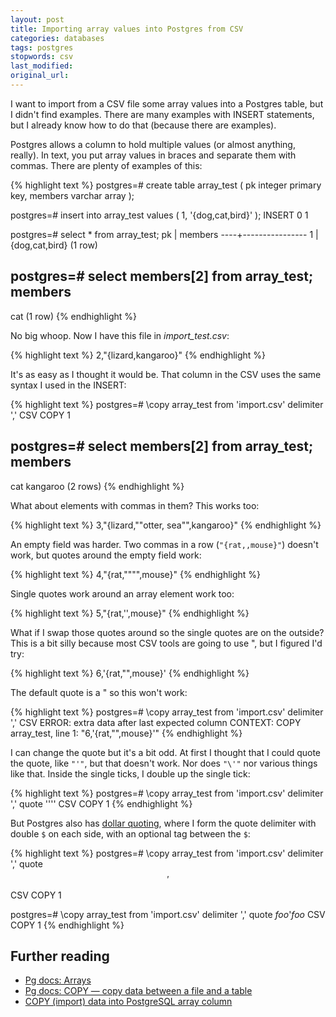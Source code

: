 ```yaml
---
layout: post
title: Importing array values into Postgres from CSV
categories: databases
tags: postgres
stopwords: csv
last_modified:
original_url:
---
```


I want to import from a CSV file some array values into a Postgres table, but I didn't find examples. There are many examples with INSERT statements, but I already know how to do that (because there are examples).

<!--more-->

Postgres allows a column to hold multiple values (or almost anything, really). In text, you put array values in braces and separate them with commas. There are plenty of examples of this:

{% highlight text %}
postgres=# create table array_test ( pk integer primary key, members varchar array );

postgres=# insert into array_test values ( 1, '{dog,cat,bird}' );
INSERT 0 1

postgres=# select * from array_test;
 pk |    members
----+----------------
  1 | {dog,cat,bird}
(1 row)

postgres=# select members[2] from array_test;
 members
---------
 cat
(1 row)
{% endhighlight %}

No big whoop. Now I have this file in *import_test.csv*:

{% highlight text %}
2,"{lizard,kangaroo}"
{% endhighlight %}

It's as easy as I thought it would be. That column in the CSV uses the same syntax I used in the INSERT:

{% highlight text %}
postgres=# \copy array_test from 'import.csv' delimiter ',' CSV
COPY 1

postgres=# select members[2] from array_test;
 members
----------
 cat
 kangaroo
(2 rows)
{% endhighlight %}

What about elements with commas in them? This works too:

{% highlight text %}
3,"{lizard,""otter, sea"",kangaroo}"
{% endhighlight %}

An empty field was harder. Two commas in a row (`"{rat,,mouse}"`) doesn't work, but quotes around the empty field work:

{% highlight text %}
4,"{rat,"""",mouse}"
{% endhighlight %}

Single quotes work around an array element work too:

{% highlight text %}
5,"{rat,'',mouse}"
{% endhighlight %}

What if I swap those quotes around so the single quotes are on the outside? This is a bit silly because most CSV tools are going to use ", but I figured I'd try:

{% highlight text %}
6,'{rat,"",mouse}'
{% endhighlight %}

The default quote is a " so this won't work:

{% highlight text %}
postgres=# \copy array_test from 'import.csv' delimiter ',' CSV
ERROR:  extra data after last expected column
CONTEXT:  COPY array_test, line 1: "6,'{rat,"",mouse}'"
{% endhighlight %}

I can change the quote but it's a bit odd. At first I thought that I could quote the quote, like `"'"`, but that doesn't work. Nor does `"\'"` nor various things like that. Inside the single ticks, I double up the single tick:

{% highlight text %}
postgres=# \copy array_test from 'import.csv' delimiter ',' quote '''' CSV
COPY 1
{% endhighlight %}

But Postgres also has [dollar quoting](https://www.postgresql.org/docs/current/sql-syntax-lexical.html#SQL-SYNTAX-DOLLAR-QUOTING), where I form the quote delimiter with double `$` on each side, with an optional tag between the `$`:

{% highlight text %}
postgres=# \copy array_test from 'import.csv' delimiter ',' quote $$'$$ CSV
COPY 1

postgres=# \copy array_test from 'import.csv' delimiter ',' quote $foo$'$foo$ CSV
COPY 1
{% endhighlight %}


## Further reading

* [Pg docs: Arrays](https://www.postgresql.org/docs/current/arrays.html)
* [Pg docs: COPY — copy data between a file and a table](https://www.postgresql.org/docs/current/sql-copy.html)
* [COPY (import) data into PostgreSQL array column
](https://stackoverflow.com/a/11170273/2766176)
